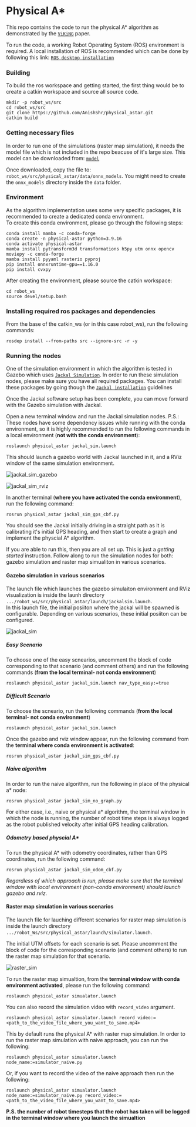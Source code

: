 # Physical A*

This repo contains the code to run the physical A* algorithm as demonstrated by the [`ViKiNG`](https://arxiv.org/abs/2202.11271) paper.   

To run the code, a working Robot Operating System (ROS) environment is required. A local installation of ROS is recommended which can be done by following this link: [`ROS desktop installation`](http://wiki.ros.org/noetic/Installation/Ubuntu)   

### Building
To build the ros workspace and getting started, the first thing would be to create a catkin workspace and source all source code.   

```
mkdir -p robot_ws/src
cd robot_ws/src
git clone https://github.com/AnishShr/physical_astar.git
catkin build
```

### Getting necessary files
In order to run one of the simulations (raster map simulation), it needs the model file which is not included in the repo beacuse of it's large size. This model can be downloaded from: [`model`](https://www.dropbox.com/scl/fi/0l1j6y96w8elcey2vfb30/distance_segment.onnx?rlkey=7sdzxfwtgd51h889a7voumsbe&st=fpz9h1py&dl=0)   

Once downloaded, copy the file to: `robot_ws/src/physical_astar/data/onnx_models`. You might need to create the `onnx_models` directory inside the `data` folder.

### Environment
As the algorithm implementation uses some very specific packages, it is recommended to create a dedicated conda environment.   
To create this conda environment, please go through the following steps:   
```
conda install mamba -c conda-forge
conda create -n physical-astar python=3.9.16
conda activate physical-astar
mamba install pytransform3d transformations h5py utm onnx opencv moviepy -c conda-forge
mamba install pyyaml rasterio pyproj
pip install onnxruntime-gpu==1.16.0
pip install cvxpy
```

After creating the environment, please source the catkin workspace:
```
cd robot_ws
source devel/setup.bash
```

### Installing required ros packages and dependencies
From the base of the catkin_ws (or in this case robot_ws), run the following commands:   
```
rosdep install --from-paths src --ignore-src -r -y
```

### Running the nodes

One of the simulation environment in which the algorithm is tested in Gazebo which uses [`Jackal Simulation`](https://docs.clearpathrobotics.com/docs/ros1noetic/robots/outdoor_robots/jackal/tutorials_jackal#simulating-jackal). In order to run these simulation nodes, please make sure you have all required packages. You can install these packages by going though the [`Jackal installation`](https://docs.clearpathrobotics.com/docs/ros1noetic/robots/outdoor_robots/jackal/tutorials_jackal#jackal-software-setup) guidelines
   
Once the Jackal software setup has been complete, you can move forward with the Gazebo simulation with Jackal.   
   
Open a new terminal window and run the Jackal simulation nodes. P.S.: These nodes have some dependency issues while running with the conda environment, so it is highly recommended to run the following commands in a local environment (**not with the conda environment**):
```
roslaunch physical_astar jackal_sim.launch
```

This should launch a gazebo world with Jackal launched in it, and a RViz window of the same simulation environment.

![jackal_sim_gazebo](https://github.com/AnishShr/physical_astar/assets/62991158/9aeb5637-0168-458c-b510-a31acece7f1d)

![jackal_sim_rviz](https://github.com/AnishShr/physical_astar/assets/62991158/baab8223-77b8-44db-aa40-f1434347389f)


In another terminal (**where you have activated the conda environment**), run the following command:
```
rosrun physical_astar jackal_sim_gps_cbf.py
```

You should see the Jackal initially driving in a straight path as it is calibrating it's initial GPS heading, and then start to create a graph and implement the physcial A* algorithm.

If you are able to run this, then you are all set up. This is just a *getting started* instruction. Follow along to run the simulation nodes for both: gazebo simulation and raster map simualiton in various scenarios.    

#### Gazebo simulation in various scenarios

The launch file which launches the gazebo simulaiton environment and RViz visualization is inside the launh directory `.../robot_ws/src/physical_astar/launch/jackalsim.launch`.   
In this launch file, the initial posiiton where the jackal will be spawned is configurable. Depending on various scenarios, these initial posiiton can be configured.   

![jackal_sim](https://github.com/AnishShr/physical_astar/assets/62991158/16fe9864-029a-413c-b3fb-6dab8bb3b4d3)


##### Easy Scenario

To choose one of the easy scnearios, uncomment the block of code corresponding to that scenario (and comment others) and run the following commands (**from the local terminal- not conda environment**)   
```
roslaunch physical_astar jackal_sim.launch nav_type_easy:=true
```

##### Difficult Scenario
To choose the scneario, run the following commands (**from the local terminal- not conda environment**)   
```
roslaunch physical_astar jackal_sim.launch
```

Once the gazebo and rviz window appear, run the following command from the **terminal where conda environment is activated**:
```
rosrun physical_astar jackal_sim_gps_cbf.py
```

##### Naive algorithm
In order to run the naive algorithm, run the following in place of the physical a* node:
```
rosrun physical_astar jackal_sim_no_graph.py
```

For either case, i.e., naive or physical a* algorithm, the terminal window in which the node is running, the number of robot time steps is always logged as the robot published velocity after initial GPS heading calibration.


##### Odometry based physcial A*
To run the physical A* with odometry coordinates, rather than GPS coordinates, run the following command:   
```
rosrun physical_astar jackal_sim_odom_cbf.py
```

*Regardless of which approach is run, please make sure that the terminal window with local environment (non-conda environment) should launch gazebo and rviz.*


#### Raster map simulation in various scenarios

The launch file for lauching different scenarios for raster map simulation is inside the launch directory `.../robot_Ws/src/physical_astar/launch/simulator.launch`.   

The initial UTM offsets for each scenario is set. Please uncomment the block of code for the corresponding scenario (and comment others) to run the raster map simulation for that scenario.   

![raster_sim](https://github.com/AnishShr/physical_astar/assets/62991158/546ff578-b1cb-4777-8018-b84955835ab6)
   

To run the raster map simualtion, from the **terminal window with conda environment activated**, please run the following command:   
```
roslaunch physical_astar simualator.launch
```

You can also record the simulation video with `record_video` argument.
```
roslaunch physical_astar simualator.launch record_video:=<path_to_the_video_file_where_you_want_to_save.mp4>
```

This by default runs the physical A* with raster map simulation. In order to run the raster map simulation with naive approach, you can run the following:   
```
roslaunch physical_astar simualator.launch node_name:=simulator_naive.py
```

Or, if you want to record the video of the naive approach then run the following:
```
roslaunch physical_astar simualator.launch node_name:=simulator_naive.py record_video:=<path_to_the_video_file_where_you_want_to_save.mp4>
```

**P.S. the number of robot timesteps that the robot has taken will be logged in the terminal window where you launch the simualtion**